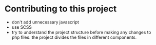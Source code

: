 Contributing to this project
============================

- don't add unnecessary javascript
- use SCSS
- try to understand the project structure before making any changes to php files. the project divides the files in different components.
